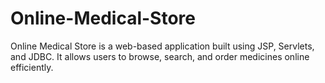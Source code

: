 # Online-Medical-Store
Online Medical Store is a web-based application built using JSP, Servlets, and JDBC. It allows users to browse, search, and order medicines online efficiently.
